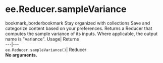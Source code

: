  
#  ee.Reducer.sampleVariance
bookmark_borderbookmark Stay organized with collections  Save and categorize content based on your preferences. 
Returns a Reducer that computes the sample variance of its inputs. Where applicable, the output name is "variance". 
Usage| Returns  
---|---  
`ee.Reducer.sampleVariance()`| Reducer  
**No arguments.**
